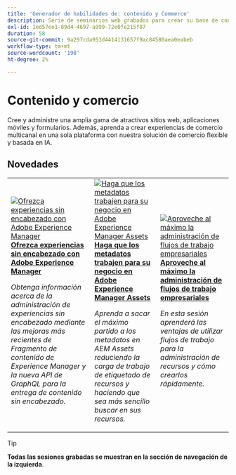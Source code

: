 ```yaml
---
title: 'Generador de habilidades de: contenido y Commerce'
description: Serie de seminarios web grabados para crear su base de conocimientos y maximizar su inversión en contenido de Adobe y soluciones de Commerce
exl-id: 1ed57ee1-89d4-4697-a999-72e0fe215f87
duration: 58
source-git-commit: 9a297cda953d4414131657f9ac84580aea0eabeb
workflow-type: tm+mt
source-wordcount: '198'
ht-degree: 2%

---
```


# Contenido y comercio

Cree y administre una amplia gama de atractivos sitios web, aplicaciones móviles y formularios. Además, aprenda a crear experiencias de comercio multicanal en una sola plataforma con nuestra solución de comercio flexible y basada en IA.

## Novedades

<table>
<tr>
  <td>
    <a href="https://experienceleague.adobe.com/docs/skill-builder-events/skill-builder/content-and-commerce/2022/headless.html?lang=es">
      <img alt="Ofrezca experiencias sin encabezado con Adobe Experience Manager" src="https://video.tv.adobe.com/v/343816?format=jpeg" />
    </a>
     <div>
      <a href="https://experienceleague.adobe.com/docs/skill-builder-events/skill-builder/content-and-commerce/2022/headless.html?lang=es">
        <strong>Ofrezca experiencias sin encabezado con Adobe Experience Manager</strong>
      </a>
    </div>
    <p>
    <em>Obtenga información acerca de la administración de experiencias sin encabezado mediante las mejoras más recientes de Fragmento de contenido de Experience Manager y la nueva API de GraphQL para la entrega de contenido sin encabezado.</em>
    <p>
  </td>
  <td>
    <a href="https://experienceleague.adobe.com/docs/skill-builder-events/skill-builder/content-and-commerce/2022/metadata.html?lang=es">
      <img alt="Haga que los metadatos trabajen para su negocio en Adobe Experience Manager Assets" src="https://video.tv.adobe.com/v/343815?format=jpeg" />
    </a>
     <div>
      <a href="https://experienceleague.adobe.com/docs/skill-builder-events/skill-builder/content-and-commerce/2022/metadata.html?lang=es">
        <strong>Haga que los metadatos trabajen para su negocio en Adobe Experience Manager Assets</strong>
      </a>
    </div>
    <p>
    <em>Aprenda a sacar el máximo partido a los metadatos en AEM Assets reduciendo la carga de trabajo de etiquetado de recursos y haciendo que sea más sencillo buscar en sus recursos.</em>
    <p>
  </td>  
  <td>
    <a href="https://experienceleague.adobe.com/docs/skill-builder-events/skill-builder/content-and-commerce/2022/workflow.html?lang=es">
      <img alt="Aproveche al máximo la administración de flujos de trabajo empresariales" src="https://video.tv.adobe.com/v/343817?format=jpeg" />
    </a>
     <div>
      <a href="https://experienceleague.adobe.com/docs/skill-builder-events/skill-builder/content-and-commerce/2022/workflow.html?lang=es">
        <strong>Aproveche al máximo la administración de flujos de trabajo empresariales</strong>
      </a>
    </div>
    <p>
    <em>En esta sesión aprenderá las ventajas de utilizar flujos de trabajo para la administración de recursos y cómo crearlos rápidamente.</em>
    <p>
  </td>
</tr>
</table>

>[!TIP]
>
>**Todas las sesiones grabadas se muestran en la sección de navegación de la izquierda**.
